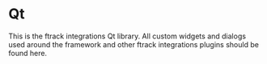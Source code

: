 # Qt

This is the ftrack integrations Qt library. 
All custom widgets and dialogs used around the framework and other ftrack integrations plugins should be found here.
